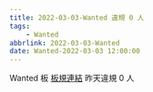 ```yaml
---
title: 2022-03-03-Wanted 違規 0 人
tags:
    - Wanted
abbrlink: 2022-03-03-Wanted
date: Wanted-2022-03-03 12:00:00
---
```

Wanted 板 [板規連結](https://www.ptt.cc/bbs/Wanted/M.1608829773.A.D3B.html)
昨天違規 0 人
